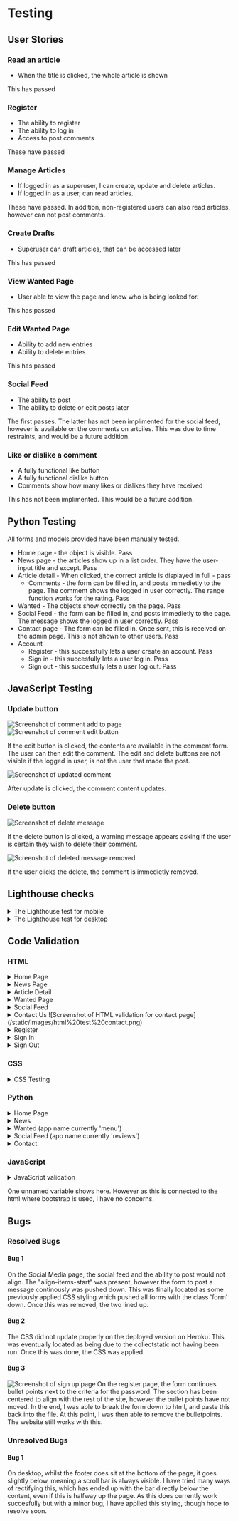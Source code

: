 # Testing

## User Stories
### Read an article
* When the title is clicked, the whole article is shown

This has passed

### Register
* The ability to register
* The ability to log in
* Access to post comments

These have passed

### Manage Articles
* If logged in as a superuser, I can create, update and delete articles.
* If logged in as a user, can read articles.

These have passed. In addition, non-registered users can also read articles, however can not post comments.

### Create Drafts
* Superuser can draft articles, that can be accessed later

This has passed

### View Wanted Page
* User able to view the page and know who is being looked for.

This has passed

### Edit Wanted Page
* Ability to add new entries
* Ability to delete entries

This has passed

### Social Feed
* The ability to post
* The ability to delete or edit posts later

The first passes. The latter has not been implimented for the social feed, however is available on the comments on artciles. This was due to time restraints, and would be a future addition.

### Like or dislike a comment
* A fully functional like button
* A fully functional dislike button
* Comments show how many likes or dislikes they have received

This has not been implimented. This would be a future addition.

## Python Testing
All forms and models provided have been manually tested.
* Home page - the object is visible. Pass
* News page - the articles show up in a list order. They have the user-input title and except. Pass
* Article detail - When clicked, the correct article is displayed in full - pass
  * Comments - the form can be filled in, and posts immedietly to the page. The comment shows the logged in user correctly. The range function works for the rating. Pass
* Wanted - The objects show correctly on the page. Pass
* Social Feed - the form can be filled in, and posts immedietly to the page. The message shows the logged in user correctly. Pass
* Contact page - The form can be filled in. Once sent, this is received on the admin page. This is not shown to other users. Pass
* Account
  * Register - this successfully lets a user create an account. Pass
  * Sign in - this succesfully lets a user log in. Pass
  * Sign out - this succesfully lets a user log out. Pass

## JavaScript Testing
### Update button
![Screenshot of comment add to page](/static/images/comment%20test%20basic.png)
![Screenshot of comment edit button](/static/images/comment%20test%20edit.png)

If the edit button is clicked, the contents are available in the comment form. The user can then edit the comment. The edit and delete buttons are not visible if the logged in user, is not the user that made the post.

![Screenshot of updated comment](/static/images/comment%20updated.png)

After update is clicked, the comment content updates.
### Delete button
![Screenshot of delete message](/static/images/comment%20deleted.png)

If the delete button is clicked, a warning message appears asking if the user is certain they wish to delete their comment.

![Screenshot of deleted message removed](/static/images/comment%20deleted%20confirmed.png)

If the user clicks the delete, the comment is immedietly removed.

## Lighthouse checks
<details>
<summary>
The Lighthouse test for mobile
</summary>

![Screenshot of Lighthouse mobile test](/static/images/lighthouse%20mobile.png)
</details>

<details>
<summary>
The Lighthouse test for desktop
</summary>

![Screenshot of Lighthouse mobile test](/static/images/lighthouse%20desktop.png)
</details>

## Code Validation
### HTML
<details>
<summary>
Home Page
</summary>

![Screenshot of HTML validation for home page](/static/images/html%20test%20home.png)
</details>

<details>
<summary>
News Page
</summary>

![Screenshot of HTML validation for news page](/static/images/html%20news%20page%20test.png)#
</details>

<details>
<summary>
Article Detail
</summary>

![Screenshot of HTML validation for article detail](/static/images/html%20article%20detail%20test.png)
</details>

<details>
<summary>
Wanted Page
</summary>

![Screenshot of HTML validation for wanted page](/static/images/html%20test%20wanted.png)
</details>

<details>
<summary>
Social Feed
</summary>

![Screenshot of HTML validation for social feed page](/static/images/html%20test%20social%20feed.png)
</details>

<details>
<summary>
Contact Us
![Screenshot of HTML validation for contact page](/static/images/html%20test%20contact.png)
</details>

<details>
<summary>
Register
</summary>

![Screenshot of HTML validation for register page](/static/images/html%20test%20register%20page.png)
</details>

<details>
<summary>
Sign In
</summary>
![Screenshot of HTML validation for sign in page](/static/images/html%20test%20sign%20in.png)
</details>

<details>
<summary>
Sign Out
</summary>

![Screenshot of HTML validation for sign out page](/static/images/html%20test%20sign%20out.png)
</details>

### CSS
<details>
<summary>
CSS Testing
</summary>

![Screenshot of CSS validation](/static/images/css%20test.png)
</details>

### Python
<details>
<summary>
Home Page
</summary>

![Screenshot of python validation for home page](/static/images/python%20testing%20home%20admin.png)
![Screenshot of python validation for home page](/static/images/python%20testing%20home%20models.png)
![Screenshot of python validation for home page](/static/images/python%20testing%20home%20urls.png)
![Screenshot of python validation for home page](/static/images/python%20testing%20home%20views.png)
</details>

<details>
<summary>
News
</summary>

![Screenshot of python validation for news page](/static/images/python%20testing%20news%20admin.png)
![Screenshot of python validation for news page](/static/images/python%20testing%20news%20forms.png)
![Screenshot of python validation for news page](/static/images/python%20testing%20news%20models.png)
![Screenshot of python validation for news page](/static/images/python%20testing%20news%20urls.png)
![Screenshot of python validation for news page](/static/images/python%20testing%20news%20views.png)
</details>

<details>
<summary>
Wanted (app name currently 'menu')
</summary>

![Screenshot of python validation for wanted page](/static/images/python%20testing%20menu%20admin.png)
![Screenshot of python validation for wanted page](/static/images/python%20testing%20menu%20models.png)
![Screenshot of python validation for wanted page](/static/images/python%20testing%20menu%20urls.png)
![Screenshot of python validation for wanted page](/static/images/python%20testing%20menu%20views.png)
</details>

<details>
<summary>
Social Feed (app name currently 'reviews')
</summary>

![Screenshot of python validation for social feed page](/static/images/python%20testing%20reviews%20admin.png)
![Screenshot of python validation for social feed page](/static/images/python%20testing%20reviews%20models.png)
![Screenshot of python validation for social feed page](/static/images/python%20testing%20reviews%20urls.png)
![Screenshot of python validation for social feed page](/static/images/python%20testing%20reviews%20views.png)
</details>

<details>
<summary>
Contact
</summary>

![Screenshot of python validation for contact page](/static/images/python%20testing%20contact%20admin.png)
![Screenshot of python validation for contact page](/static/images/python%20testing%20contact%20models.png)
![Screenshot of python validation for contact page](/static/images/python%20testing%20contact%20urls.png)
![Screenshot of python validation for contact page](/static/images/python%20testing%20contact%20views.png)
</details>

### JavaScript
<details>
<summary>
JavaScript validation
</summary>

![Screenshot of JavaScript validation for contact page](/static/images/javascript%20testing.png)
</details>

One unnamed variable shows here. However as this is connected to the html where bootstrap is used, I have no concerns.

## Bugs
### Resolved Bugs
#### Bug 1
On the Social Media page, the social feed and the ability to post would not align. The "align-items-start" was present, however the form to post a message continously was pushed down. This was finally located as some previously applied CSS styling which pushed all forms with the class 'form' down. Once this was removed, the two lined up.

#### Bug 2
The CSS did not update properly on the deployed version on Heroku. This was eventually located as being due to the collectstatic not having been run. Once this was done, the CSS was applied.

#### Bug 3
![Screenshot of sign up page](/static/images/sign%20up%20page.png)
On the register page, the form continues bullet points next to the criteria for the password. The section has been centered to align with the rest of the site, however the bullet points have not moved. In the end, I was able to break the form down to html, and paste this back into the file. At this point, I was then able to remove the bulletpoints. The website still works with this.

### Unresolved Bugs

#### Bug 1
On desktop, whilst the footer does sit at the bottom of the page, it goes slightly below, meaning a scroll bar is always visible. I have tried many ways of rectifying this, which has ended up with the bar directly below the content, even if this is halfway up the page. As this does currently work succesfully but with a minor bug, I have applied this styling, though hope to resolve soon.